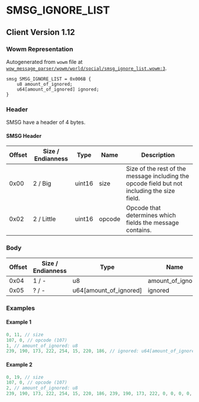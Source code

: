 # SMSG_IGNORE_LIST

## Client Version 1.12

### Wowm Representation

Autogenerated from `wowm` file at [`wow_message_parser/wowm/world/social/smsg_ignore_list.wowm:3`](https://github.com/gtker/wow_messages/tree/main/wow_message_parser/wowm/world/social/smsg_ignore_list.wowm#L3).
```rust,ignore
smsg SMSG_IGNORE_LIST = 0x006B {
    u8 amount_of_ignored;
    u64[amount_of_ignored] ignored;
}
```
### Header

SMSG have a header of 4 bytes.

#### SMSG Header

| Offset | Size / Endianness | Type   | Name   | Description |
| ------ | ----------------- | ------ | ------ | ----------- |
| 0x00   | 2 / Big           | uint16 | size   | Size of the rest of the message including the opcode field but not including the size field.|
| 0x02   | 2 / Little        | uint16 | opcode | Opcode that determines which fields the message contains.|

### Body

| Offset | Size / Endianness | Type | Name | Description | Comment |
| ------ | ----------------- | ---- | ---- | ----------- | ------- |
| 0x04 | 1 / - | u8 | amount_of_ignored |  |  |
| 0x05 | ? / - | u64[amount_of_ignored] | ignored |  |  |

### Examples

#### Example 1

```c
0, 11, // size
107, 0, // opcode (107)
1, // amount_of_ignored: u8
239, 190, 173, 222, 254, 15, 220, 186, // ignored: u64[amount_of_ignored]
```
#### Example 2

```c
0, 19, // size
107, 0, // opcode (107)
2, // amount_of_ignored: u8
239, 190, 173, 222, 254, 15, 220, 186, 239, 190, 173, 222, 0, 0, 0, 0, // ignored: u64[amount_of_ignored]
```
